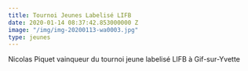 ```yaml
---
title: Tournoi Jeunes Labelisé LIFB
date: 2020-01-14 08:37:42.853000000 Z
image: "/img/img-20200113-wa0003.jpg"
type: jeunes
---
```


Nicolas Piquet vainqueur du tournoi jeune labelisé LIFB à Gif-sur-Yvette
